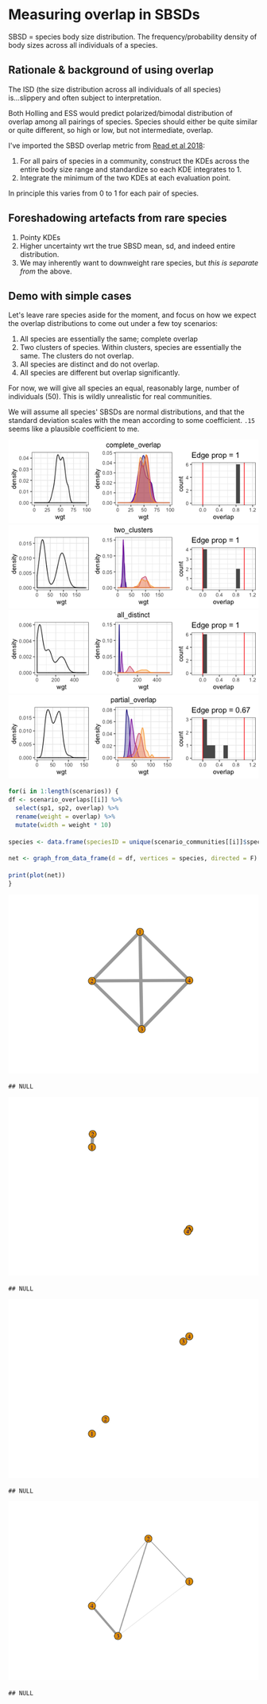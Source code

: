 Measuring overlap in SBSDs
================

SBSD = species body size distribution. The frequency/probability density of body sizes across all individuals of a species.

Rationale & background of using overlap
---------------------------------------

The ISD (the size distribution across all individuals of all species) is...slippery and often subject to interpretation.

Both Holling and ESS would predict polarized/bimodal distribution of overlap among all pairings of species. Species should either be quite similar or quite different, so high or low, but not intermediate, overlap.

I've imported the SBSD overlap metric from [Read et al 2018](https://onlinelibrary.wiley.com/doi/full/10.1111/ecog.03641):

1.  For all pairs of species in a community, construct the KDEs across the entire body size range and standardize so each KDE integrates to 1.
2.  Integrate the minimum of the two KDEs at each evaluation point.

In principle this varies from 0 to 1 for each pair of species.

Foreshadowing artefacts from rare species
-----------------------------------------

1.  Pointy KDEs
2.  Higher uncertainty wrt the true SBSD mean, sd, and indeed entire distribution.
3.  We may inherently want to downweight rare species, but *this is separate from* the above.

Demo with simple cases
----------------------

Let's leave rare species aside for the moment, and focus on how we expect the overlap distributions to come out under a few toy scenarios:

1.  All species are essentially the same; complete overlap
2.  Two clusters of species. Within clusters, species are essentially the same. The clusters do not overlap.
3.  All species are distinct and do not overlap.
4.  All species are different but overlap significantly.

For now, we will give all species an equal, reasonably large, number of individuals (50). This is wildly unrealistic for real communities.

We will assume all species' SBSDs are normal distributions, and that the standard deviation scales with the mean according to some coefficient. `.15` seems like a plausible coefficient to me.

![](network_files/figure-markdown_github/show%20plots-1.png)![](network_files/figure-markdown_github/show%20plots-2.png)![](network_files/figure-markdown_github/show%20plots-3.png)![](network_files/figure-markdown_github/show%20plots-4.png)

``` r
for(i in 1:length(scenarios)) {
df <- scenario_overlaps[[i]] %>%
  select(sp1, sp2, overlap) %>%
  rename(weight = overlap) %>%
  mutate(width = weight * 10)

species <- data.frame(speciesID = unique(scenario_communities[[i]]$species))

net <- graph_from_data_frame(d = df, vertices = species, directed = F)

print(plot(net))
}
```

![](network_files/figure-markdown_github/playing%20with%20igraph-1.png)

    ## NULL

![](network_files/figure-markdown_github/playing%20with%20igraph-2.png)

    ## NULL

![](network_files/figure-markdown_github/playing%20with%20igraph-3.png)

    ## NULL

![](network_files/figure-markdown_github/playing%20with%20igraph-4.png)

    ## NULL
